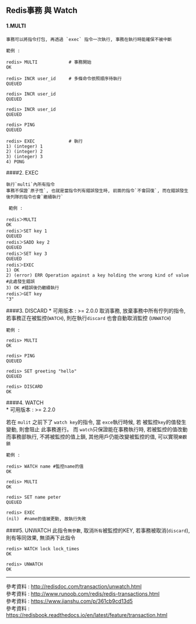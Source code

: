 ## Redis事務 與 Watch
#### 1.MULTI
    事務可以將指令打包, 再透過 `exec` 指令一次執行, 事務在執行時能確保不被中斷 
    
    範例 : 
    
````  
redis> MULTI            # 事務開始
OK

redis> INCR user_id     # 多條命令依照順序待執行
QUEUED

redis> INCR user_id
QUEUED

redis> INCR user_id
QUEUED

redis> PING
QUEUED

redis> EXEC             # 執行
1) (integer) 1
2) (integer) 2
3) (integer) 3
4) PONG
````

####2. EXEC  
    
    執行`multi`內所有指令    
    事務不保證`原子性`, 也就是當指令列有錯誤發生時, 前面的指令`不會回復`, 而在錯誤發生後列隊的指令也會`繼續執行`
     
     範例 :  
     
````
redis＞MULTI
OK
redis＞SET key 1
QUEUED
redis＞SADD key 2
QUEUED
redis＞SET key 3
QUEUED
redis＞EXEC
1) OK
2) (error) ERR Operation against a key holding the wrong kind of value #此處發生錯誤
3) OK #錯誤後仍繼續執行
redis＞GET key
"3"
````  

####3. DISCARD
    * 可用版本 : >= 2.0.0 
    取消事務, 放棄事務中所有佇列的指令, 若事務正在被監控(`WATCH`), 則在執行`discard` 也會自動取消監控 (`UNWATCH`)
    
    範例 : 
    
````
redis> MULTI
OK

redis> PING
QUEUED

redis> SET greeting "hello"
QUEUED

redis> DISCARD
OK
````
    
####4. WATCH    
    * 可用版本 : >= 2.2.0 
    
若在  `mulit` 之前下了 `watch key`的指令, 當 `exce`執行時候, 若 被監控`key`的值發生變動, 
則會阻止 此事務進行。
而 `watch`只保證能在事務執行時, 若被監控的值改動而事務部執行, 不將被監控的值上鎖, 其他用戶仍能改變被監控的值, 可以實現`樂觀鎖`
    
    範例 : 
````
redis> WATCH name #監控name的值
OK

redis> MULTI
OK

redis> SET name peter
QUEUED

redis> EXEC 
(nil)  #name的值被更動, 故執行失敗
````
    
####5. UNWATCH
此指令`無參數`, 取消`所有`被監控的KEY, 若事務被取消(`discard`), 則有等同效果, 無須再下此指令
````
redis> WATCH lock lock_times
OK

redis> UNWATCH
OK
````

- - - 
參考資料 : http://redisdoc.com/transaction/unwatch.html     
參考資料 : http://www.runoob.com/redis/redis-transactions.html  
參考資料 : https://www.jianshu.com/p/361cb9cd13d5       
參考資料 : https://redisbook.readthedocs.io/en/latest/feature/transaction.html  
    

    